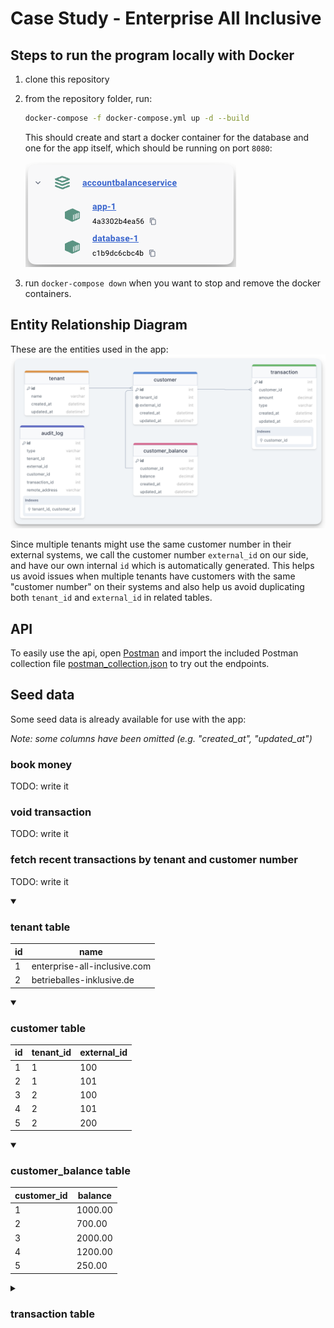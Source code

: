 # Case Study - Enterprise All Inclusive

## Steps to run the program locally with Docker
1. clone this repository
2. from the repository folder, run:
    ```bash
    docker-compose -f docker-compose.yml up -d --build
    ```
    This should create and start a docker container for the database and one for the app itself, which should be running on port `8080`:

    ![Docker Containers Running](img/containers.png)
3. run `docker-compose down` when you want to stop and remove the docker containers.

## Entity Relationship Diagram
These are the entities used in the app:
![Entity Relationship Diagram](img/er-diagram.png)

Since multiple tenants might use the same customer number in their external systems, we call the customer number `external_id` on our side, and have our own internal `id` which is automatically generated. This helps us avoid issues when multiple tenants have customers with the same "customer number" on their systems and also help us avoid duplicating both `tenant_id` and `external_id` in related tables.

## API
To easily use the api, open [Postman](https://www.postman.com/downloads/) and import the included Postman collection file [postman_collection.json](postman_collection.json) to try out the endpoints.

## Seed data
Some seed data is already available for use with the app:

_Note: some columns have been omitted (e.g. "created_at", "updated_at")_

### book money
TODO: write it

### void transaction
TODO: write it  

### fetch recent transactions by tenant and customer number
TODO: write it

<details open>
  <summary><h3>tenant table</h3></summary>

| id  | name                         |
| --- | ---------------------------- |
| 1   | enterprise-all-inclusive.com |
| 2   | betrieballes-inklusive.de    |
</details>


<details open>
  <summary><h3>customer table</h3></summary>

| id  | tenant_id | external_id |
| --- | --------- | ----------- |
| 1   | 1         | 100         |
| 2   | 1         | 101         |
| 3   | 2         | 100         |
| 4   | 2         | 101         |
| 5   | 2         | 200         |
</details>


<details open>
  <summary><h3>customer_balance table</h3></summary>

| customer_id | balance |
| ----------- | ------- |
| 1           | 1000.00 |
| 2           | 700.00  |
| 3           | 2000.00 |
| 4           | 1200.00 |
| 5           | 250.00  |
</details>


<details>
  <summary><h3>transaction table</h3></summary>

| customer_id | amount  | type    |
| ----------- | ------- | ------- |
| 1           | 500.00  | PAY_IN  |
| 1           | 500.00  | PAY_IN  |
| 2           | 250.00  | PAY_IN  |
| 2           | 500.00  | PAY_IN  |
| 2           | -50.00  | PAY_OUT |
| 3           | 1000.00 | PAY_IN  |
| 3           | 1300.00 | VOIDED  |
| 3           | 200.00  | VOIDED  |
| 3           | 700.00  | PAY_IN  |
| 3           | 500.00  | PAY_IN  |
| 3           | -200.00 | PAY_OUT |
| 3           | -700.00 | VOIDED  |
| 4           | 200.00  | VOIDED  |
| 4           | 700.00  | PAY_IN  |
| 4           | 500.00  | PAY_IN  |
| 5           | 100.00  | PAY_IN  |
| 5           | 100.00  | PAY_IN  |
| 5           | 100.00  | PAY_IN  |
| 5           | 100.00  | PAY_IN  |
| 5           | 100.00  | PAY_IN  |
| 5           | 100.00  | PAY_IN  |
| 5           | 100.00  | PAY_IN  |
| 5           | -450.00 | PAY_OUT |
</details>